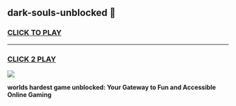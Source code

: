 
## dark-souls-unblocked 👋
<h3>
<a href="https://premium.freeplayer.one?title=dark-souls-unblocked&ref=14F">CLICK TO PLAY</a></h3>
<hr>

<h3>
<a href="https://premium.freeplayer.one?title=dark-souls-unblocked&ref=14F">CLICK 2 PLAY</a>
  
</h3>

<a href="https://premium.freeplayer.one?title=dark-souls-unblocked&ref=12F/"><img src="https://clearcache.store/games.png"></a>


**worlds hardest game unblocked: Your Gateway to Fun and Accessible Online Gaming**
